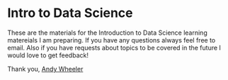 # Intro to Data Science

These are the materials for the Introduction to Data Science learning matereials I am preparing. If you have any questions always feel free to email. Also if you have requests about topics to be covered in the future I would love to get feedback!

Thank you, [Andy Wheeler](mailto:andrew.wheeler@hms.com)

